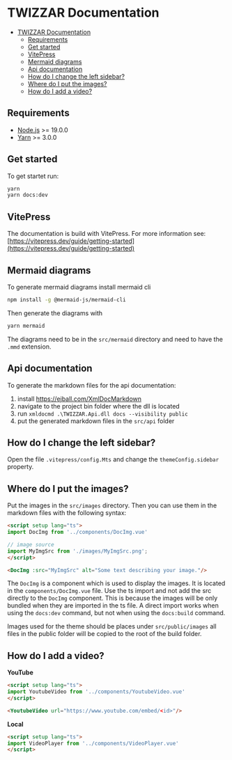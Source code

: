 # TWIZZAR Documentation

- [TWIZZAR Documentation](#twizzar-documentation)
  - [Requirements](#requirements)
  - [Get started](#get-started)
  - [VitePress](#vitepress)
  - [Mermaid diagrams](#mermaid-diagrams)
  - [Api documentation](#api-documentation)
  - [How do I change the left sidebar?](#how-do-i-change-the-left-sidebar)
  - [Where do I put the images?](#where-do-i-put-the-images)
  - [How do I add a video?](#how-do-i-add-a-video)

## Requirements
- [Node.js](https://nodejs.org/en/) >= 19.0.0
- [Yarn](https://yarnpkg.com/) >= 3.0.0

## Get started
To get startet run:

```bash
yarn
yarn docs:dev
```

## VitePress
The documentation is build with VitePress. For more information see:
[https://vitepress.dev/guide/getting-started](https://vitepress.dev/guide/getting-started)

## Mermaid diagrams

To generate mermaid diagrams install mermaid cli
```bash
npm install -g @mermaid-js/mermaid-cli
```

Then generate the diagrams with
```bash
yarn mermaid
```

The diagrams need to be in the `src/mermaid` directory and need to have the `.mmd` extension.

## Api documentation
To generate the markdown files for the api documentation:
1. install https://ejball.com/XmlDocMarkdown
2. navigate to the project bin folder where the dll is located
3. run `xmldocmd .\TWIZZAR.Api.dll docs --visibility public`
4. put the generated markdown files in the `src/api` folder

## How do I change the left sidebar?
Open the file `.vitepress/config.Mts` and change the `themeConfig.sidebar` property.

## Where do I put the images?
Put the images in the `src/images` directory. Then you can use them in the markdown files with the following syntax:
```md
<script setup lang="ts">
import DocImg from '../components/DocImg.vue'

// image source
import MyImgSrc from './images/MyImgSrc.png';
</script>

<DocImg :src="MyImgSrc" alt="Some text describing your image."/>
```
The `DocImg` is a component which is used to display the images. It is located in the `components/DocImg.vue` file. Use the ts import and not add the src directly to the `DocImg` component. This is because the images will be only bundled when they are imported in the ts file. A direct import works when using the `docs:dev` command, but not when using the `docs:build` command.

Images used for the theme should be places under `src/public/images` all files in the public folder will be copied to the root of the build folder.

## How do I add a video?
**YouTube**
```md
<script setup lang="ts">
import YoutubeVideo from '../components/YoutubeVideo.vue'
</script>

<YoutubeVideo url="https://www.youtube.com/embed/<id>"/>
```
**Local**
```md
<script setup lang="ts">
import VideoPlayer from '../components/VideoPlayer.vue'
</script>


